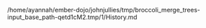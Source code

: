 /home/ayannah/ember-dojo/johnjullies/tmp/broccoli_merge_trees-input_base_path-qetd1cM2.tmp/1/History.md
